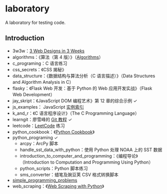 # laboratory

A laboratory for testing code.

## Introduction

* 3w3w：[3 Web Designs in 3 Weeks](https://www.gitbook.com/book/juntao/3-web-designs-in-3-weeks/details)
* algorithms：《算法（第 4 版）》（[Algorithms](http://algs4.cs.princeton.edu/home/)）
* c_programing：C 语言练习
* css_secrets：《CSS 揭秘》
* data_structure：《数据结构与算法分析（C 语言描述）》（Data Structures and Algorithm Analysis in C）
* flasky：《Flask Web 开发：基于 Python 的 Web 应用开发实战》（Flask Web Development）
* jay_skript：《JavaScript DOM 编程艺术》第 12 章的综合示例 ✓
* js_examples： JavaScript [实例索引](http://fgm.cc/learn/)
* k\_and\_r：《C 语言程序设计》（The C Programming Language）
* learngit：廖雪峰的 [Git 教程](http://www.liaoxuefeng.com/wiki/0013739516305929606dd18361248578c67b8067c8c017b000) ✓
* leetcode：[LeetCode](https://leetcode.com/) 练习
* python_cookbook：《[Python Cookbook](https://github.com/dabeaz/python-cookbook)》
* python_programing ✓
	* arcpy：ArcPy 脚本
	* handle\_sst\_data\_with\_python：使用 Python 处理 NOAA 上的 SST 数据
	* introduction\_to\_computer\_and\_programming：《编程导论》（Introduction to Computation and Programming Using Python）
	* python_scripts：Python 脚本练习
	* sms_converter：蜡笔及豌豆荚 CSV 格式转换脚本
* [simple\_programming\_problems](http://adriann.github.io/programming_problems.html)
* web_scraping：《[Web Scraping with Python](https://github.com/REMitchell/python-scraping)》
